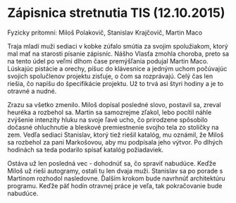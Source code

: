 Zápisnica stretnutia TIS (12.10.2015)
=====================================
Fyzicky prítomní: Miloš Polakovič, Stanislav Krajčovič, Martin Maco

Traja mladí muži sediaci v kobke zúfalo smútia za svojim spolužiakom, ktorý mal mať na starosti písanie zápisníc. Nášho Vlasťa zmohla choroba, preto sa na tento údel po veľmi dlhom čase premýšľania podujal Martin Maco. Lúskajúc pistácie a orechy, píšuc do klávesnice a jedným uchom počúvajúc svojich spolučlenov projektu zisťuje, o čom sa rozprávajú. Celý čas len riešia, čo napíšu do špecifikácie projektu. Už to trvá asi štyri hodiny a je to otravné a nudné.

Zrazu sa všetko zmenilo. Miloš dopísal posledné slovo, postavil sa, zreval heuréka a rozbehol sa. Martin sa samozrejme zľakol, lebo pocítil náhle zvýšenie intenzity hluku na svoje ľavé ucho, čo prirodzene spôsobilo dočasné ohluchnutie a bleskové premiestnenie svojho tela zo stoličky na zem. Vedľa sediaci Stanislav, ktorý tiež riešil katalóg, mu oznámil, že Miloš sa rozbehol za pani Markošovou, aby mu podpísala jeho výtvor. Po dlhých hodinách sa teda podarilo spísať katalóg požiadaviek.

Ostáva už len posledná vec - dohodnúť sa, čo spraviť nabudúce. Keďže Miloš už rieši autogramy, ostali tu len dvaja muži. Stanislav sa po porade s Martinom rozhodol nasledovne. Ďalším krokom bude navrhnúť architektúru programu. Keďže päť hodín otravnej práce je veľa, tak pokračovanie bude nabudúce.

